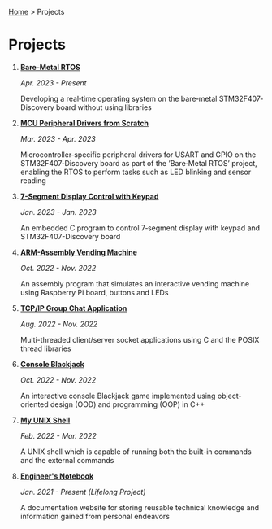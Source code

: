 <a href="../">Home</a> > Projects

# Projects



1. **<a href="./bare-metal-rtos">Bare‑Metal RTOS</a>** 

   *Apr. 2023 - Present*

   Developing a real‐time operating system on the bare‐metal STM32F407‐Discovery board without using libraries

2. **<a href="./mcu-peripheral-drivers-from-scratch">MCU Peripheral Drivers from Scratch</a>** 

   *Mar. 2023 - Apr. 2023*

   Microcontroller‐specific peripheral drivers for USART and GPIO on the STM32F407‐Discovery board as part of the ’Bare‐Metal RTOS’ project, enabling the RTOS to perform tasks such as LED blinking and sensor reading

3. **<a href="./7-segment-display-control-with-keypad">7-Segment Display Control with Keypad</a>**

   *Jan. 2023 - Jan. 2023*

   An embedded C program to control 7‐segment display with keypad and STM32F407-Discovery board

4. **<a href="./arm-assembly-vending-machine">ARM-Assembly Vending Machine</a>**

   *Oct. 2022 - Nov. 2022*

   An assembly program that simulates an interactive vending machine using Raspberry Pi board, buttons and LEDs

5. **<a href="./tcpip-group-chat-application">TCP/IP Group Chat Application</a>**

   *Aug. 2022 - Nov. 2022*

   Multi-threaded client/server socket applications using C and the POSIX thread libraries

6. **<a href="./console-blackjack">Console Blackjack</a>**

   *Oct. 2022 - Nov. 2022*

   An interactive console Blackjack game implemented using object-oriented design (OOD) and programming (OOP) in C++

7. **<a href="./my-unix-shell">My UNIX Shell</a>**

   *Feb. 2022 - Mar. 2022*

   A UNIX shell which is capable of running both the built-in commands and the external commands

8. **<a href="./engineers-notebook">Engineer's Notebook</a>**

   *Jan. 2021 - Present (Lifelong Project)*

   A documentation website for storing reusable technical knowledge and information gained from personal endeavors

